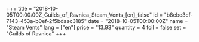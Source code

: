 +++
title = "2018-10-05T00:00:00Z_Guilds_of_Ravnica_Steam_Vents_[en]_false"
id = "b8ebe3cf-7143-453a-b0ef-2f5bdaac3185"
date = "2018-10-05T00:00:00Z"
name = "Steam Vents"
lang = ["en"]
price = "13.93"
quantity = 4
foil = false
set = "Guilds of Ravnica"
+++
